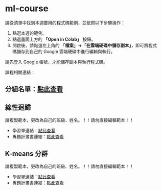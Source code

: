 # ml-course


請從清單中找到本週要用的程式碼範例，並依照以下步驟操作：

1. 點選本週的範例。  
2. 點選畫面上方的 **「Open in Colab」** 按鈕。  
3. 開啟後，請點選左上角的 **「檔案」→「在雲端硬碟中儲存副本」**，即可將程式碼儲存到自己的 Google 雲端硬碟中進行編輯與執行。

請先登入 Google 帳號，才能儲存副本與執行程式碼。

課程相關連結：
## 分組名單：<a href="https://docs.google.com/spreadsheets/d/16HP45yqOUY35baPUUhQ6DDAzp7MP7_hWDdAm8cXUugU/edit?usp=sharing" target="_blank">點此查看</a>

## 線性迴歸
請複製範本，更改為自己的班級、姓名。！！請勿直接編輯範本！！
- 學習單連結：<a href="https://drive.google.com/drive/folders/1PflGPr1jr_R8uyNDxeRgujXWFxol9m-k?usp=sharing" target="_blank">點此查看</a>
- 專題計畫書連結：<a href="https://drive.google.com/drive/folders/10zYJUABZoGcanxJqFnVheGSGoVqPprK3?usp=sharing" target="_blank">點此查看</a>

## K-means 分群
請複製範本，更改為自己的班級、姓名。！！請勿直接編輯範本！！
- 學習單連結：<a href="#" target="_blank">點此查看</a>
- 專題計畫書連結：<a href="#" target="_blank">點此查看</a>


